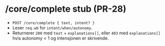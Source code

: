 # /core/complete stub (PR-28)

- `POST /core/complete { text, intent? }`
- Leser `req.wb` for `intent/when/autonomy`.
- Returnerer `200` med `text` + `explanations[]`, eller `403` med `explanations[]` hvis autonomy < 1 og intensjonen er skrivende.
